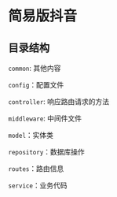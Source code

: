 # 简易版抖音

## 目录结构
`common`: 其他内容

`config`：配置文件

`controller`: 响应路由请求的方法

`middleware`: 中间件文件

`model`：实体类

`repository`：数据库操作

`routes`：路由信息

`service`：业务代码

